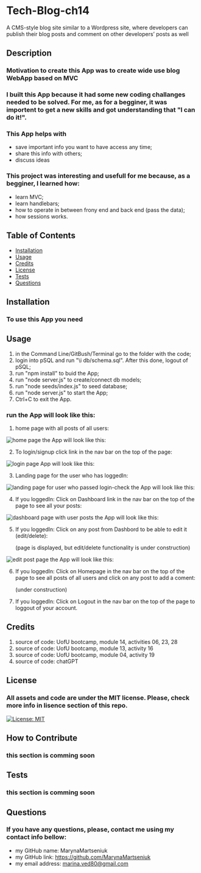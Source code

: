 # Tech-Blog-ch14
A CMS-style blog site similar to a Wordpress site, where developers can publish their blog posts and comment on other developers’ posts as well

## Description
### Motivation to create this App was to create wide use blog WebApp based on MVC
### I built this App because it had some new coding challanges needed to be solved. For me, as for a begginer, it was importent to get a new skills and got understanding that "I can do it!".
### This App helps with 
- save important info you want to have access any time;
- share this info with others;
- discuss ideas
  
### This project was interesting and usefull for me because, as a begginer, I learned how:
- learn MVC;
- learn handlebars;
- how to operate in between frony end and back end (pass the data);
- how sessions works.

## Table of Contents

- [Installation](#installation)
- [Usage](#usage)
- [Credits](#credits)
- [License](#license)
- [Tests](#tests)
- [Questions](#questions)

## Installation
### To use this App you need 

## Usage
1. in the Command Line/GitBush/Terminal go to the folder with the code;
2. login into pSQL and run "\i db/schema.sql". After this done, logout of pSQL;
3. run "npm install" to buid the App;
4. run "node server.js" to create/connect db models;
5. run "node seeds/index.js" to seed database;
6. run "node server.js" to start the App; 
7. Ctrl+C to exit the App.

### run the App will look like this:
1. home page with all posts of all users:
   
![home page the App will look like this:](https://github.com/MarynaMartseniuk/Tech-Blog-ch14/blob/main/assets/images/home.jpg)

2. To login/signup click link in the nav bar on the top of the page:
   
![login page App will look like this:](https://github.com/MarynaMartseniuk/Tech-Blog-ch14/blob/main/assets/images/login.jpg)

3. Landing page for the user who has loggedIn:
   
![landing page for user who passed login-check the App will look like this:](https://github.com/MarynaMartseniuk/Tech-Blog-ch14/blob/main/assets/images/landing.jpg)

4. If you loggedIn: Click on Dashboard link in the nav bar on the top of the page to see all your posts:
   
![dashboard page with user posts the App will look like this:](https://github.com/MarynaMartseniuk/Tech-Blog-ch14/blob/main/assets/images/dashboard.jpg)

5. If you loggedIn: Click on any post from Dashbord to be able to edit it (edit/delete):
    
    (page is displayed, but edit/delete functionality is under construction)
    
![edit post page the App will look like this:](https://github.com/MarynaMartseniuk/Tech-Blog-ch14/blob/main/assets/images/postEdit.jpg)

6. If you loggedIn: Click on Homepage in the nav bar on the top of the page to see all posts of all users and click on any post to add a coment:
    
    (under construction)
    
7. If you loggedIn: Click on Logout in the nav bar on the top of the page to loggout of your account.

## Credits
1. source of code: UofU bootcamp, module 14, activities 06, 23, 28
2. source of code: UofU bootcamp, module 13, activity 16
3. source of code: UofU bootcamp, module 04, activity 19
2. source of code: chatGPT

## License
### All assets and code are under the MIT license. Please, check more info in lisence section of this repo.
[![License: MIT](https://img.shields.io/badge/License-MIT-yellow.svg)](https://opensource.org/licenses/MIT)

## How to Contribute
### this section is comming soon

## Tests
### this section is comming soon

## Questions
### If you have any questions, please, contact me using my contact info bellow:
- my GitHub name: MarynaMartseniuk
- my GitHub link: https://github.com/MarynaMartseniuk
- my email address: marina.ved80@gmail.com
